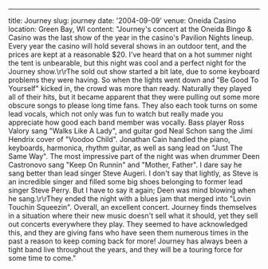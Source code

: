 ---
title: Journey
slug: journey
date: '2004-09-09'
venue: Oneida Casino
location: Green Bay, WI
content: "Journey's concert at the Oneida Bingo &amp; Casino was the last show of
the year in the casino's Pavilion Nights lineup. Every year the casino will hold
several shows in an outdoor tent, and the prices are kept at a reasonable $20.
I've heard that on a hot summer night the tent is unbearable, but this night was
cool and a perfect night for the Journey show.\r\rThe sold out show started a
bit late, due to some keyboard problems they were having. So when the lights went
down and \"Be Good To Yourself\" kicked in, the crowd was more than ready. Naturally
they played all of their hits, but it became apparent that they were pulling out
some more obscure songs to please long time fans. They also each took turns on
some lead vocals, which not only was fun to watch but really made you appreciate
how good each band member was vocally. Bass player Ross Valory sang \"Walks Like
A Lady\", and guitar god Neal Schon sang the Jimi Hendrix cover of \"Voodoo Child\".
Jonathan Cain handled the piano, keyboards, harmonica, rhythm guitar, as well
as sang lead on \"Just The Same Way\". The most impressive part of the night was
when drummer Deen Castronovo sang \"Keep On Runnin\" and \"Mother, Father\". I
dare say he sang better than lead singer Steve Augeri. I don't say that lightly,
as Steve is an incredible singer and filled some big shoes belonging to former
lead singer Steve Perry. But I have to say it again; Deen was mind blowing when
he sang.\r\rThey ended the night with a blues jam that merged into \"Lovin Touchin
Squeezin\". Overall, an excellent concert. Journey finds themselves in a situation
where their new music doesn't sell what it should, yet they sell out concerts
everywhere they play. They seemed to have acknowledged this, and they are giving
fans who have seen them numerous times in the past a reason to keep coming back
for more! Journey has always been a tight band live throughout the years, and
they will be a touring force for some time to come."